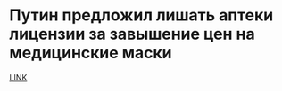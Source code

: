 # Путин предложил лишать аптеки лицензии за завышение цен на медицинские маски



[LINK](https://varlamov.ru/3780623.html)